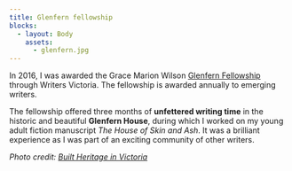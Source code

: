 ```yaml
---
title: Glenfern fellowship
blocks:
  - layout: Body
    assets:
      - glenfern.jpg
---
```


In 2016, I was awarded the Grace Marion Wilson [Glenfern Fellowship](https://writersvictoria.org.au/support/fellowships/glenfern-fellowships) through Writers Victoria. The fellowship is awarded annually to emerging writers.

The fellowship offered three months of **unfettered writing time** in the historic and beautiful **Glenfern House**, during which I worked on my young adult fiction manuscript _The House of Skin and Ash_. It was a brilliant experience as I was part of an exciting community of other writers.

_Photo credit: [Built Heritage in Victoria](https://www.instagram.com/p/BFp89TeLGiR/)_
